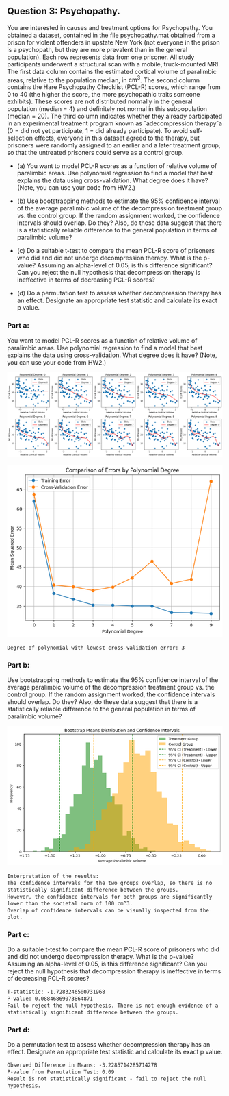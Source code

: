 ## Question 3: Psychopathy.

You are interested in causes and treatment options for Psychopathy. You obtained a dataset, contained in the file psychopathy.mat obtained from a prison for violent offenders in upstate New York (not everyone in the prison is a psychopath, but they are more prevalent than in the general population). Each row represents data from one prisoner. All study participants underwent a structural scan with a mobile, truck-mounted MRI. The first data column contains the estimated cortical volume of paralimbic areas, relative to the population median, in $\text{cm}^3$. The second column contains the Hare Psychopathy Checklist (PCL-R) scores, which range from 0 to 40 (the higher the score, the more psychopathic traits someone exhibits). These scores are not distributed normally in the general population (median = 4) and definitely not normal in this subpopulation (median = 20). The third column indicates whether they already participated in an experimental treatment program known as ˆadecompression therapyˆa (0 = did not yet participate, 1 = did already participate). To avoid self-selection effects, everyone in this dataset agreed to the therapy, but prisoners were randomly assigned to an earlier and a later treatment group, so that the untreated prisoners could serve as a control group.

  - (a) You want to model PCL-R scores as a function of relative volume of paralimbic areas. Use polynomial regression to find a model that best explains the data using cross-validation. What degree does it have? (Note, you can use your code from HW2.)

  - (b) Use bootstrapping methods to estimate the 95% confidence interval of the average paralimbic volume of the decompression treatment group vs. the control group. If the random assignment worked, the confidence intervals should overlap. Do they? Also, do these data suggest that there is a statistically reliable difference to the general population in terms of paralimbic volume?

  - (c) Do a suitable t-test to compare the mean PCL-R score of prisoners who did and did not undergo decompression therapy. What is the p-value? Assuming an alpha-level of 0.05, is this difference significant? Can you reject the null hypothesis that decompression therapy is ineffective in terms of decreasing PCL-R scores? 

  - (d) Do a permutation test to assess whether decompression therapy has an effect. Designate an appropriate test statistic and calculate its exact p value.


### Part a:
You want to model PCL-R scores as a function of relative volume of paralimbic areas. Use polynomial regression to find a model that best explains the data using cross-validation. What degree does it have? (Note, you can use your code from HW2.)


    
![png](Question%203%20Psychopathy_files/Question%203%20Psychopathy_4_0.png)
    



    
![png](Question%203%20Psychopathy_files/Question%203%20Psychopathy_4_1.png)
    


    Degree of polynomial with lowest cross-validation error: 3
    

### Part b:

Use bootstrapping methods to estimate the 95% confidence interval of the average paralimbic volume of the decompression treatment group vs. the control group. If the random assignment worked, the confidence intervals should overlap. Do they? Also, do these data suggest that there is a statistically reliable difference to the general population in terms of paralimbic volume?


    
![png](Question%203%20Psychopathy_files/Question%203%20Psychopathy_6_0.png)
    


    Interpretation of the results:
    The confidence intervals for the two groups overlap, so there is no statistically significant difference between the groups.
    However, the confidence intervals for both groups are significantly lower than the societal norm of 100 cm^3.
    Overlap of confidence intervals can be visually inspected from the plot.
    

### Part c:

Do a suitable t-test to compare the mean PCL-R score of prisoners who did and did not undergo decompression therapy. What is the p-value? Assuming an alpha-level of 0.05, is this difference significant? Can you reject the null hypothesis that decompression therapy is ineffective in terms of decreasing PCL-R scores? 

    T-statistic: -1.7283246500731968
    P-value: 0.08846869073864871
    Fail to reject the null hypothesis. There is not enough evidence of a statistically significant difference between the groups.
    

### Part d:

Do a permutation test to assess whether decompression therapy has an effect. Designate an appropriate test statistic and calculate its exact p value.

    Observed Difference in Means: -3.2285714285714278
    P-value from Permutation Test: 0.09
    Result is not statistically significant - fail to reject the null hypothesis.
    
